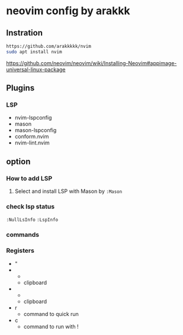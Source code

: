 # neovim config by arakkk
## Instration
```sh
https://github.com/arakkkkk/nvim
sudo apt install nvim
```
https://github.com/neovim/neovim/wiki/Installing-Neovim#appimage-universal-linux-package

## Plugins

### LSP
- nvim-lspconfig
- mason
- mason-lspconfig
- conform.nvim
- nvim-lint.nvim

## option
### How to add LSP
1. Select and install LSP with Mason by `:Mason`
### check lsp status
`:NullLsInfo`
`:LspInfo`

### commands

### Registers
- "
- *
  - clipboard
- +
  - clipboard
- r
  - command to quick run
- c
  - command to run with !
  
